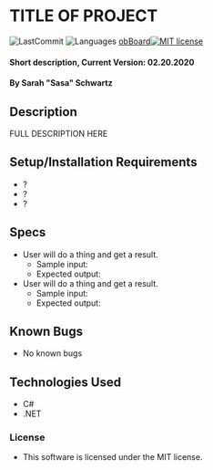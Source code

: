 # TITLE OF PROJECT

![LastCommit](https://img.shields.io/github/last-commit/seschwartz8/ProjectName)
![Languages](https://img.shields.io/github/languages/top/seschwartz8/ProjectName)
[obBoard![MIT license](https://img.shields.io/badge/License-MIT-yellow.svg)](https://lbesson.mit-license.org/)

#### Short description, Current Version: 02.20.2020

#### By Sarah "Sasa" Schwartz

## Description

FULL DESCRIPTION HERE

## Setup/Installation Requirements

- ?
- ?
- ?

## Specs

- User will do a thing and get a result.
  - Sample input:
  - Expected output:
- User will do a thing and get a result.
  - Sample input:
  - Expected output:

## Known Bugs

- No known bugs

## Technologies Used

- C#
- .NET

### License

- This software is licensed under the MIT license.
